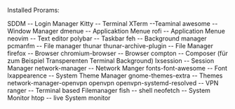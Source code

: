 Installed Prorams:

SDDM -- Login Manager
Kitty -- Terminal
XTerm  --Teaminal
awesome  -- Window Manager
dmenue  -- Applicaktion Menue
rofi  -- Application Menue
neovim  -- Text editor
polybar -- Taskbar
feh -- Background manager
pcmanfm -- File manager
thunar thunar-archive-plugin -- File Manager
firefox  -- Browser
chromium-browser -- Browser
compton -- Composer (für zum Beispiel Transperenten Terminal Background)
lxsession -- Session Manager
network-manager -- Network Manger
fonts-font-awesome -- Font
lxappearence -- System Theme Manager
gnome-themes-extra -- Themes
network-manager-openvpn   openvpn   openvpn-systemd-resolved -- VPN
ranger -- Terminal based Filemanager
fish -- shell
neofetch -- System Monitor
htop -- live System monitor


